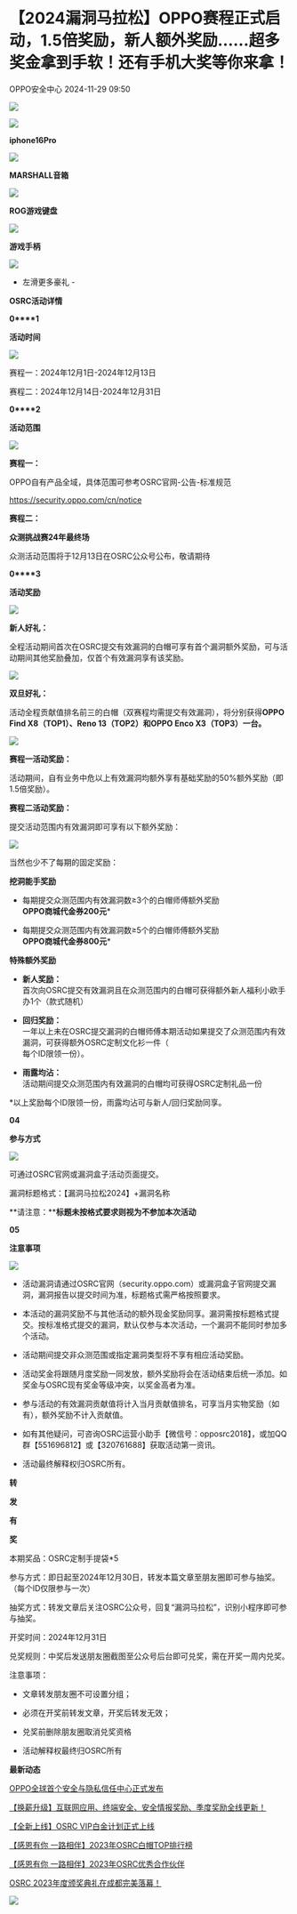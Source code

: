 #  【2024漏洞马拉松】OPPO赛程正式启动，1.5倍奖励，新人额外奖励……超多奖金拿到手软！还有手机大奖等你来拿！   
 OPPO安全中心   2024-11-29 09:50  
  
![](https://mmbiz.qpic.cn/sz_mmbiz_gif/w59opTUO3lBXG90e5mrAkr8nb1A9gnhZ4ybpLp5S4g8CicoYZXpaRZmr16qDKHa5faas8LRia8coic7upmmKbA6EA/640?wx_fmt=gif&tp=webp&wxfrom=10005&wx_lazy=1&wx_co=1 "")  
  
  
![](https://mmbiz.qpic.cn/sz_mmbiz_png/w59opTUO3lBXG90e5mrAkr8nb1A9gnhZ62h2NSfje5YaXUpykWu7NMXLdlic6lkJlLDuCrefOVBZYrbxicrpfAiag/640?wx_fmt=other&tp=webp&wxfrom=10005&wx_lazy=1&wx_co=1 "")  
  
**iphone16Pro**  
  
  
![](https://mmbiz.qpic.cn/sz_mmbiz_png/Lsmqs4DI7XWjccZJBUSdGfDY7WuEdBRTMoFQ6nZzzUnzPNCIgYWI4sF8C46ibNta53Jqa96ldf1VZ1Fp67W4Gcg/640?wx_fmt=other&tp=webp&wxfrom=10005&wx_lazy=1&wx_co=1 "")  
  
  
**MARSHALL音箱**  
  
  
![](https://mmbiz.qpic.cn/sz_mmbiz_png/Lsmqs4DI7XWjccZJBUSdGfDY7WuEdBRTxjbqqK1CUzicqncoxcud0x6bTmv2uiapQiaWTSeDwop5acjpsUfpLAPbA/640?wx_fmt=other&tp=webp&wxfrom=10005&wx_lazy=1&wx_co=1 "")  
  
  
**ROG游戏键盘**  
  
  
![](https://mmbiz.qpic.cn/sz_mmbiz_png/Lsmqs4DI7XWjccZJBUSdGfDY7WuEdBRTncvaicJzrwSwmbslSPWbJhB4SdEBn8FvzwtwZkpKnWiaK5XUyvibkKIgw/640?wx_fmt=other&tp=webp&wxfrom=10005&wx_lazy=1&wx_co=1 "")  
  
  
**游戏手柄**  
  
  
![](https://mmbiz.qpic.cn/sz_mmbiz_png/Lsmqs4DI7XWjccZJBUSdGfDY7WuEdBRTEvdCeBBuFXUYYvl8dcuKB7YmY5UeQWoqoSyEtFnTj6hk6iaZUCibImFQ/640?wx_fmt=other&tp=webp&wxfrom=10005&wx_lazy=1&wx_co=1 "")  
  
  
- 左滑更多豪礼 -  
  
  
**OSRC活动详情**  
  
  
  
**0****1**  
  
  
  
  
**活动时间**  
  
![](https://mmbiz.qpic.cn/sz_mmbiz_gif/kVCSSCFiaG8Kyh7qIkBp0ARibrzUpA1fBBq2RUrjXqHYxPSWd7UXfbNPoBPmeTlj3g8EvapcaIUKG7wricUpbYyww/640?wx_fmt=gif&from=appmsg "")  
  
  
赛程一：2024年12月1日-2024年12月13日  
  
赛程二：2024年12月14日-2024年12月31日  
  
  
**0****2**  
  
  
  
  
**活动范围**  
  
![](https://mmbiz.qpic.cn/sz_mmbiz_gif/kVCSSCFiaG8Kyh7qIkBp0ARibrzUpA1fBBq2RUrjXqHYxPSWd7UXfbNPoBPmeTlj3g8EvapcaIUKG7wricUpbYyww/640?wx_fmt=gif&from=appmsg "")  
  
  
**赛程一：**  
  
OPPO自有产品全域，具体范围可参考OSRC官网-公告-标准规范  
  
https://security.oppo.com/cn/notice  
  
  
**赛程二：**  
  
**众测挑战赛24年最终场**  
  
众测活动范围将于12月13日在OSRC公众号公布，敬请期待  
  
  
**0****3**  
  
  
  
  
**活动奖励**  
  
![](https://mmbiz.qpic.cn/sz_mmbiz_gif/kVCSSCFiaG8Kyh7qIkBp0ARibrzUpA1fBBq2RUrjXqHYxPSWd7UXfbNPoBPmeTlj3g8EvapcaIUKG7wricUpbYyww/640?wx_fmt=gif&from=appmsg "")  
  
  
**新人好礼：**  
  
全程活动期间首次在OSRC提交有效漏洞的白帽可享有首个漏洞额外奖励，可与活动期间其他奖励叠加，仅首个有效漏洞享有该奖励。  
  
![](https://mmbiz.qpic.cn/sz_mmbiz_png/kVCSSCFiaG8Kyh7qIkBp0ARibrzUpA1fBBdEjeOeZuiaY4pxqY0hspbd6ulYZnza5icMh0xliaSdbfrNdIu0QoNpicjw/640?wx_fmt=png&from=appmsg "")  
  
  
**双旦好礼：**  
  
活动全程贡献值排名前三的白帽（双赛程均需提交有效漏洞），将分别获得**OPPO Find X8（TOP1）、Reno 13（TOP2）和OPPO Enco X3（TOP3）一台。**  
  
![](https://mmbiz.qpic.cn/sz_mmbiz_jpg/kVCSSCFiaG8Kyh7qIkBp0ARibrzUpA1fBBuDrtJHzBcDwccp22zjaxicIP8eQUsYZtHh6F6OZhMiagJeicY6TUXR4bg/640?wx_fmt=jpeg&from=appmsg "")  
  
  
**赛程一活动奖励：**  
  
活动期间，自有业务中危以上有效漏洞均额外享有基础奖励的50%额外奖励（即1.5倍奖励）。  
  
  
**赛程二活动奖励：**  
  
提交活动范围内有效漏洞即可享有以下额外奖励：  
  
![](https://mmbiz.qpic.cn/sz_mmbiz_png/kVCSSCFiaG8Kyh7qIkBp0ARibrzUpA1fBBBqO4j92bMWB4wQzj8yl05JXHoSGPmTCiblI7oR3KUWtdoibafz1paBgg/640?wx_fmt=png&from=appmsg "")  
  
  
当然也少不了每期的固定奖励：  
  
**挖洞能手奖励**  
  
- 每期提交众测范围内有效漏洞数≥3个的白帽师傅额外奖励  
**OPPO商城代金券200元***  
  
- 每期提交众测范围内有效漏洞数≥5个的白帽师傅额外奖励  
**OPPO商城代金券800元***  
  
**特殊额外奖励**  
  
- **新人奖励：**  
首次向OSRC提交有效漏洞且在众测范围内的白帽可获得额外新人福利小欧手办1个（款式随机）  
  
- **回归奖励：**  
一年以上未在OSRC提交漏洞的白帽师傅本期活动如果提交了众测范围内有效漏洞，可获得额外OSRC定制文化衫一件（  
每个ID限领一份）。  
  
- **雨露均沾：**  
活动期间提交众测范围内有效漏洞的白帽均可获得OSRC定制礼品一份  
  
*以上奖励每个ID限领一份，雨露均沾可与新人/回归奖励同享。  
  
  
  
  
**04**  
  
  
  
  
**参与方式**  
  
![](https://mmbiz.qpic.cn/sz_mmbiz_gif/kVCSSCFiaG8Kyh7qIkBp0ARibrzUpA1fBBq2RUrjXqHYxPSWd7UXfbNPoBPmeTlj3g8EvapcaIUKG7wricUpbYyww/640?wx_fmt=gif&from=appmsg "")  
  
  
可通过OSRC官网或漏洞盒子活动页面提交。  
  
漏洞标题格式：【漏洞马拉松2024】+漏洞名称  
  
**请注意：****标题未按格式要求则视为不参加本次活动**  
  
  
**05**  
  
  
  
  
**注意事项**  
  
![](https://mmbiz.qpic.cn/sz_mmbiz_gif/kVCSSCFiaG8Kyh7qIkBp0ARibrzUpA1fBBq2RUrjXqHYxPSWd7UXfbNPoBPmeTlj3g8EvapcaIUKG7wricUpbYyww/640?wx_fmt=gif&from=appmsg "")  
  
- 活动漏洞请通过OSRC官网（security.oppo.com）或漏洞盒子官网提交漏洞，漏洞报告以提交时间为准，标题格式需严格按照要求。  
  
- 本活动的漏洞奖励不与其他活动的额外现金奖励同享。漏洞需按标题格式提交。按标准格式提交的漏洞，默认仅参与本次活动，一个漏洞不能同时参加多个活动。  
  
- 活动期间提交非众测范围或指定漏洞类型将不享有相应活动奖励。  
  
- 活动奖金将跟随月度奖励一同发放，额外奖励将会在活动结束后统一添加。如奖金与OSRC现有奖金等级冲突，以奖金高者为准。  
  
- 参与活动的有效漏洞贡献值将计入当月贡献值排名，可享当月实物奖励（如有），额外奖励不计入贡献值。  
  
- 如有其他疑问，可咨询OSRC运营小助手【微信号：opposrc2018】，或加QQ群【551696812】或【320761688】获取活动第一资讯。  
  
- 活动最终解释权归OSRC所有。  
  
  
  
  
  
**转**  
  
**发**  
  
**有**  
  
**奖**  
  
  
  
本期奖品：OSRC定制手提袋*5  
  
参与方式：即日起至2024年12月30日，转发本篇文章至朋友圈即可参与抽奖。（每个ID仅限参与一次）  
  
抽奖方式：转发文章后关注OSRC公众号，回复“漏洞马拉松”，识别小程序即可参与抽奖。  
  
开奖时间：2024年12月31日  
  
兑奖规则：中奖后发送朋友圈截图至公众号后台即可兑奖，需在开奖一周内兑奖。  
  
注意事项：  
  
- 文章转发朋友圈不可设置分组；  
  
- 必须在开奖前转发文章，开奖后转发无效；  
  
- 兑奖前删除朋友圈取消兑奖资格  
  
- 活动解释权最终归OSRC所有  
  
  
  
  
**最新动态**  
  
[OPPO全球首个安全与隐私信任中心正式发布](http://mp.weixin.qq.com/s?__biz=MzUyNzc4Mzk3MQ==&mid=2247493857&idx=1&sn=a2e937fa011c1a955089e996a137f590&chksm=fa78e9adcd0f60bb7b47a7ab0c08a506e4eb728b221a3f4a4b359c901f07a0d0eab9bb20c885&scene=21#wechat_redirect)  
  
  
[【换薪升级】互联网应用、终端安全、安全情报奖励、季度奖励全线更新！](http://mp.weixin.qq.com/s?__biz=MzUyNzc4Mzk3MQ==&mid=2247493692&idx=1&sn=41c085aebf628bfbccd609df4c027c2b&chksm=fa78e970cd0f60660fb4ed016a04e39af0c38ab63ccc55cb305ce617c98ad367f72c745fdd86&scene=21#wechat_redirect)  
  
  
[【全新上线】OSRC VIP白金计划正式上线](http://mp.weixin.qq.com/s?__biz=MzUyNzc4Mzk3MQ==&mid=2247493692&idx=2&sn=023f6f2975997c69279b63674236c8f8&chksm=fa78e970cd0f6066f037d66bffc139c54681658cbda102c4274509091657e037780098521e97&scene=21#wechat_redirect)  
  
  
[【感恩有你 一路相伴】2023年OSRC白帽TOP排行榜](http://mp.weixin.qq.com/s?__biz=MzUyNzc4Mzk3MQ==&mid=2247492986&idx=1&sn=c3b901d5c18f942d059e2879f80241a7&chksm=fa78e436cd0f6d204eee0e2cbcbd73598e712f33f93a08f8402f60838f031ee6e5d6472471fc&scene=21#wechat_redirect)  
  
  
[【感恩有你 一路相伴】2023年OSRC优秀合作伙伴](http://mp.weixin.qq.com/s?__biz=MzUyNzc4Mzk3MQ==&mid=2247492988&idx=1&sn=8beb39d1b5656f7bac2ee37c97752809&chksm=fa78e430cd0f6d263d347f5c2c6312f66dcf9fd1339d26d8e0834b102fa16719d9d5f54d44ca&scene=21#wechat_redirect)  
  
  
[OSRC 2023年度颁奖典礼在成都完美落幕！](http://mp.weixin.qq.com/s?__biz=MzUyNzc4Mzk3MQ==&mid=2247492980&idx=1&sn=25f3562e42dce32c768005953d8394e1&chksm=fa78e438cd0f6d2eeca4953609296172846ab5e4b28280f31b94c7d1af4813216dc009e8e55e&scene=21#wechat_redirect)  
  
  
  
![](https://mmbiz.qpic.cn/mmbiz_jpg/kVCSSCFiaG8K50St7Jazic4tm9Kq3qAUUWeQWnAACHnZISn42bL1uOrjJBAcPpJTgSed2jMDZ4xh7jQkzQTKk9aw/640?wx_fmt=other&wxfrom=5&wx_lazy=1&wx_co=1&tp=webp "")  
  
